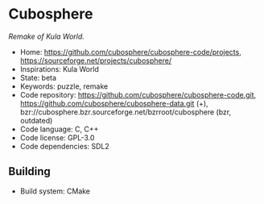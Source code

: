 # Cubosphere

_Remake of Kula World._

- Home: https://github.com/cubosphere/cubosphere-code/projects, https://sourceforge.net/projects/cubosphere/
- Inspirations: Kula World
- State: beta
- Keywords: puzzle, remake
- Code repository: https://github.com/cubosphere/cubosphere-code.git, https://github.com/cubosphere/cubosphere-data.git (+), bzr://cubosphere.bzr.sourceforge.net/bzrroot/cubosphere (bzr, outdated)
- Code language: C, C++
- Code license: GPL-3.0
- Code dependencies: SDL2

## Building

- Build system: CMake
